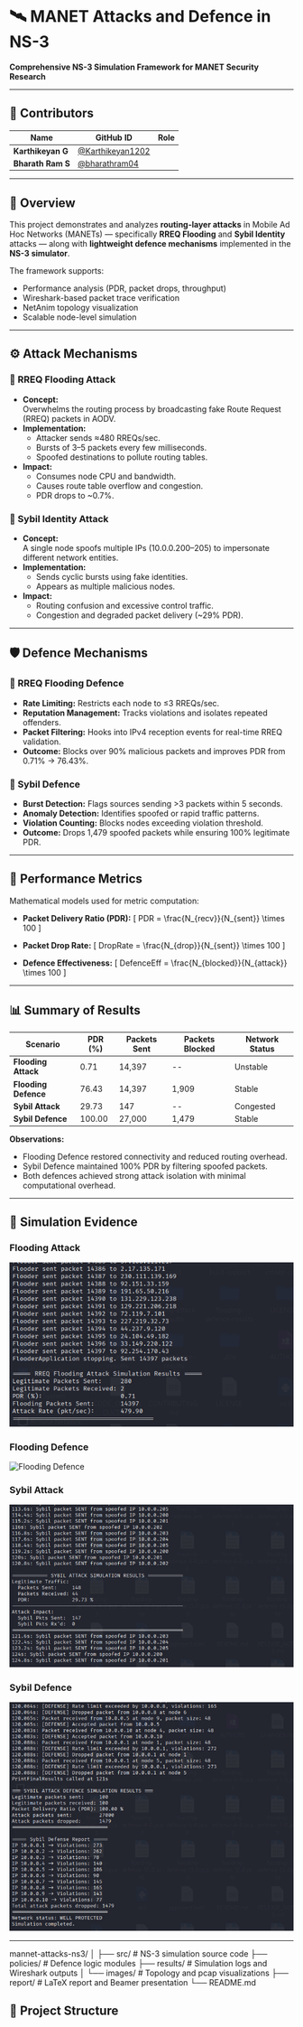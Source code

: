 # 🛰️ MANET Attacks and Defence in NS-3
**Comprehensive NS-3 Simulation Framework for MANET Security Research**

---

## 👥 Contributors

| Name | GitHub ID | Role |
|------|------------|------|
| **Karthikeyan G** | [@Karthikeyan1202](https://github.com/Karthikeyan1202)
| **Bharath Ram S** | [@bharathram04](https://github.com/bharathram04)
---

## 🚀 Overview

This project demonstrates and analyzes **routing-layer attacks** in Mobile Ad Hoc Networks (MANETs) — specifically **RREQ Flooding** and **Sybil Identity** attacks — along with **lightweight defence mechanisms** implemented in the **NS-3 simulator**.

The framework supports:
- Performance analysis (PDR, packet drops, throughput)
- Wireshark-based packet trace verification
- NetAnim topology visualization
- Scalable node-level simulation

---

## ⚙️ Attack Mechanisms

### 🔸 RREQ Flooding Attack
- **Concept:**  
  Overwhelms the routing process by broadcasting fake Route Request (RREQ) packets in AODV.
- **Implementation:**  
  - Attacker sends ≈480 RREQs/sec.
  - Bursts of 3–5 packets every few milliseconds.
  - Spoofed destinations to pollute routing tables.
- **Impact:**  
  - Consumes node CPU and bandwidth.  
  - Causes route table overflow and congestion.  
  - PDR drops to ~0.7%.

### 🔸 Sybil Identity Attack
- **Concept:**  
  A single node spoofs multiple IPs (10.0.0.200–205) to impersonate different network entities.
- **Implementation:**  
  - Sends cyclic bursts using fake identities.
  - Appears as multiple malicious nodes.
- **Impact:**  
  - Routing confusion and excessive control traffic.  
  - Congestion and degraded packet delivery (~29% PDR).

---

## 🛡️ Defence Mechanisms

### 🔹 RREQ Flooding Defence
- **Rate Limiting:** Restricts each node to ≤3 RREQs/sec.  
- **Reputation Management:** Tracks violations and isolates repeated offenders.  
- **Packet Filtering:** Hooks into IPv4 reception events for real-time RREQ validation.  
- **Outcome:** Blocks over 90% malicious packets and improves PDR from 0.71% → 76.43%.

### 🔹 Sybil Defence
- **Burst Detection:** Flags sources sending >3 packets within 5 seconds.  
- **Anomaly Detection:** Identifies spoofed or rapid traffic patterns.  
- **Violation Counting:** Blocks nodes exceeding violation threshold.  
- **Outcome:** Drops 1,479 spoofed packets while ensuring 100% legitimate PDR.

---

## 🧮 Performance Metrics

Mathematical models used for metric computation:

- **Packet Delivery Ratio (PDR):**
  \[
  PDR = \frac{N_{recv}}{N_{sent}} \times 100
  \]

- **Packet Drop Rate:**
  \[
  DropRate = \frac{N_{drop}}{N_{sent}} \times 100
  \]

- **Defence Effectiveness:**
  \[
  DefenceEff = \frac{N_{blocked}}{N_{attack}} \times 100
  \]

---

## 📊 Summary of Results

| Scenario | PDR (%) | Packets Sent | Packets Blocked | Network Status |
|-----------|----------|---------------|------------------|----------------|
| **Flooding Attack** | 0.71 | 14,397 | -- | Unstable |
| **Flooding Defence** | 76.43 | 14,397 | 1,909 | Stable |
| **Sybil Attack** | 29.73 | 147 | -- | Congested |
| **Sybil Defence** | 100.00 | 27,000 | 1,479 | Stable |

**Observations:**
- Flooding Defence restored connectivity and reduced routing overhead.  
- Sybil Defence maintained 100% PDR by filtering spoofed packets.  
- Both defences achieved strong attack isolation with minimal computational overhead.

---

## 🧪 Simulation Evidence

### Flooding Attack
![Flooding Attack](results/images/flooding-attack-result.png)

### Flooding Defence
![Flooding Defence](results/images/flooding-attack-defense.png)

### Sybil Attack
![Sybil Attack](results/images/sybil-attack-result.png)

### Sybil Defence
![Sybil Defence](results/images/sybil-defence-result.png)

---

mannet-attacks-ns3/
│
├── src/ # NS-3 simulation source code
├── policies/ # Defence logic modules
├── results/ # Simulation logs and Wireshark outputs
│ └── images/ # Topology and pcap visualizations
├── report/ # LaTeX report and Beamer presentation
└── README.md




## 🧱 Project Structure
